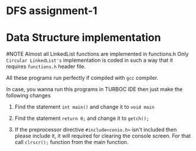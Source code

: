 # DFS assignment-1
# Data Structure implementation
#NOTE Almost all LinkedList functions are implemented in functions.h 
Only `Circular LinkedList's` implementation is coded in such a way that it requires `functions.h` header file. 

All these programs run perfectly if compiled with `gcc` compiler.

In case, you wanna run this programs in TURBOC IDE then just make the following changes

1. Find the statement `int main()` and change it to `void main`

2. Find the statement `return 0;` and change it to `getch();`

3. If the preprocessor directive `#include<conio.h>` isn't included then please include it, it will required for clearing the console screen. For that call `clrscr();` function from the main function.
